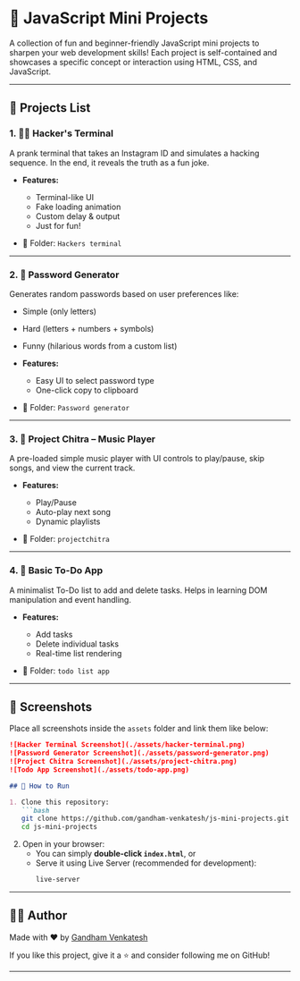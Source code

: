 # 🚀 JavaScript Mini Projects

A collection of fun and beginner-friendly JavaScript mini projects to sharpen your web development skills! Each project is self-contained and showcases a specific concept or interaction using HTML, CSS, and JavaScript.

---

## 📁 Projects List

### 1. 🕵️‍♂️ Hacker's Terminal

A prank terminal that takes an Instagram ID and simulates a hacking sequence. In the end, it reveals the truth as a fun joke.

- **Features:**
  - Terminal-like UI
  - Fake loading animation
  - Custom delay & output
  - Just for fun!

- 📂 Folder: `Hackers terminal`

---

### 2. 🔐 Password Generator

Generates random passwords based on user preferences like:
- Simple (only letters)
- Hard (letters + numbers + symbols)
- Funny (hilarious words from a custom list)

- **Features:**
  - Easy UI to select password type
  - One-click copy to clipboard

- 📂 Folder: `Password generator`

---

### 3. 🎵 Project Chitra – Music Player

A pre-loaded simple music player with UI controls to play/pause, skip songs, and view the current track.

- **Features:**
  - Play/Pause
  - Auto-play next song
  - Dynamic playlists

- 📂 Folder: `projectchitra`

---

### 4. 📝 Basic To-Do App

A minimalist To-Do list to add and delete tasks. Helps in learning DOM manipulation and event handling.

- **Features:**
  - Add tasks
  - Delete individual tasks
  - Real-time list rendering

- 📂 Folder: `todo list app`

---

## 📸 Screenshots

Place all screenshots inside the `assets` folder and link them like below:

```markdown
![Hacker Terminal Screenshot](./assets/hacker-terminal.png)
![Password Generator Screenshot](./assets/password-generator.png)
![Project Chitra Screenshot](./assets/project-chitra.png)
![Todo App Screenshot](./assets/todo-app.png)

## 🚀 How to Run

1. Clone this repository:
   ```bash
   git clone https://github.com/gandham-venkatesh/js-mini-projects.git
   cd js-mini-projects
   ```

2. Open in your browser:
   - You can simply **double-click `index.html`**, or
   - Serve it using Live Server (recommended for development):
     ```bash
     live-server
     ```

---
## 👨‍💻 Author

Made with ❤️ by [Gandham Venkatesh](https://github.com/gandham-venkatesh)

If you like this project, give it a ⭐ and consider following me on GitHub!

---
